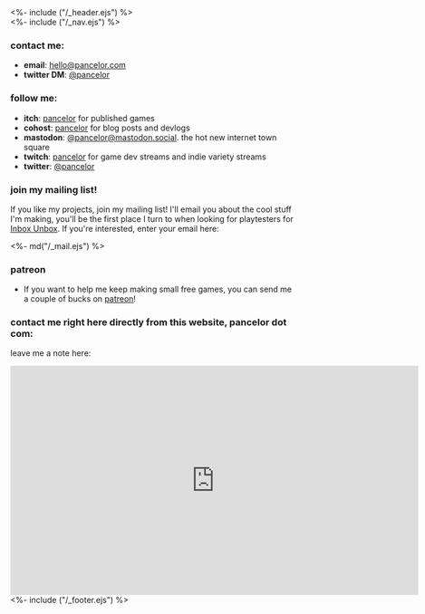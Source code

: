<!DOCTYPE html>
<html>
<head>
<link href="/stylesheets/mailchimp.css" rel="stylesheet" type="text/css">
<%- include ("/_header.ejs") %>
</head>
<body>
<div class="wrapper">
<%- include ("/_nav.ejs") %>
<section class="main-content">

### contact me:

* **email**: [hello@pancelor.com](mailto:hello@pancelor.com)
* **twitter DM**: [@pancelor](https://twitter.com/pancelor)

### follow me:

* **itch**: [pancelor](https://pancelor.itch.io) for published games
* **cohost**: [pancelor](https://cohost.org/pancelor) for blog posts and devlogs
* **mastodon**: [@pancelor@mastodon.social](https://mastodon.social/@pancelor). the hot new internet town square
* **twitch**: [pancelor](https://twitch.com/pancelor) for game dev streams and indie variety streams
* **twitter**: [@pancelor](https://twitter.com/pancelor)

<div class="mailing-list-card">

### join my mailing list!

If you like my projects, join my mailing list! I'll email you about the cool stuff I'm making, you'll be the first place I turn to when looking for playtesters for [Inbox Unbox](/posts/inbox-unbox). If you're interested, enter your email here:

<div><%- md("/_mail.ejs") %></div>
</div>

### patreon

* If you want to help me keep making small free games, you can send me a couple of bucks on [patreon](https://pancelor.com/patreon)!

### contact me right here directly from this website, pancelor dot com:

leave me a note here:

<iframe src="https://docs.google.com/forms/d/e/1FAIpQLSe8o5Fr7OIhgRqF6QUxTTKGJLWOerumoWotJeXFd9iupRlOsA/viewform?embedded=true" width="720" height="405" frameborder="0" marginheight="0" marginwidth="0">Loading…</iframe>

</section>
<%- include ("/_footer.ejs") %>
</body>
</html>
